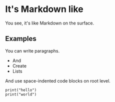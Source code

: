 # It's Markdown like

You see, it's like Markdown on the surface.

## Examples

You can write paragraphs.

* And
* Create
* Lists

And use space-indented code blocks on root level.

    print("hello")
    print("world")
